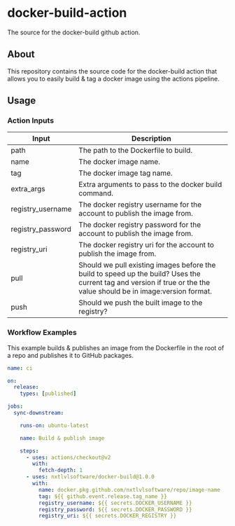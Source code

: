 # docker-build-action
The source for the docker-build github action.

## About
This repository contains the source code for the docker-build action that allows you to easily build & tag a docker image
using the actions pipeline.

## Usage

### Action Inputs
| Input             | Description                                                                                                                                                         |
| ----------------- | ------------------------------------------------------------------------------------------------------------------------------------------------------------------- |
| path              | The path to the Dockerfile to build.                                                                                                                                |
| name              | The docker image name.                                                                                                                                              |
| tag               | The docker image tag name.                                                                                                                                          |
| extra_args        | Extra arguments to pass to the docker build command.                                                                                                                |
| registry_username | The docker registry username for the account to publish the image from.                                                                                             |
| registry_password | The docker registry password for the account to publish the image from.                                                                                             |
| registry_uri      | The docker registry uri for the account to publish the image from.                                                                                                  |
| pull              | Should we pull existing images before the build to speed up the build? Uses the current tag and version if true or the the value should be in image:version format. |
| push              | Should we push the built image to the registry?                                                                                                                     |


### Workflow Examples
This example builds & publishes an image from the Dockerfile in the root of a repo and publishes it to GitHub packages.

```yaml
name: ci

on:
  release:
    types: [published]

jobs:
  sync-downstream:

    runs-on: ubuntu-latest

    name: Build & publish image

    steps:
      - uses: actions/checkout@v2
        with:
          fetch-depth: 1
      - uses: nxtlvlsoftware/docker-build@1.0.0
        with:
          name: docker.pkg.github.com/nxtlvlsoftware/repo/image-name
          tag: ${{ github.event.release.tag_name }}
          registry_username: ${{ secrets.DOCKER_USERNAME }}
          registry_password: ${{ secrets.DOCKER_PASSWORD }}
          registry_uri: ${{ secrets.DOCKER_REGISTRY }}
```
